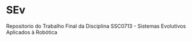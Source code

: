 # SEv
Repositorio do Trabalho Final da Disciplina SSC0713 - Sistemas Evolutivos Aplicados à Robótica
